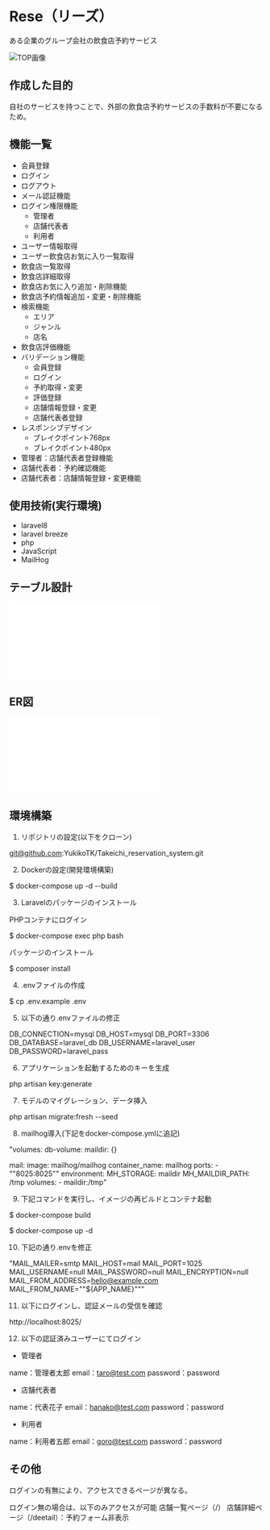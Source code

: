 # Rese（リーズ）

ある企業のグループ会社の飲食店予約サービス

![TOP画像](/path/to/TOP画像.jpg)

## 作成した目的

自社のサービスを持つことで、外部の飲食店予約サービスの手数料が不要になるため。

## 機能一覧

- 会員登録
- ログイン
- ログアウト
- メール認証機能
- ログイン権限機能
  - 管理者
  - 店舗代表者
  - 利用者
- ユーザー情報取得
- ユーザー飲食店お気に入り一覧取得
- 飲食店一覧取得
- 飲食店詳細取得
- 飲食店お気に入り追加・削除機能
- 飲食店予約情報追加・変更・削除機能
- 検索機能
  - エリア
  - ジャンル
  - 店名
- 飲食店評価機能
- バリデーション機能
  - 会員登録
  - ログイン
  - 予約取得・変更
  - 評価登録
  - 店舗情報登録・変更
  - 店舗代表者登録
- レスポンシブデザイン
  - ブレイクポイント768px
  - ブレイクポイント480px
- 管理者：店舗代表者登録機能
- 店舗代表者：予約確認機能
- 店舗代表者：店舗情報登録・変更機能

## 使用技術(実行環境)

- laravel8
- laravel breeze
- php
- JavaScript
- MailHog

## テーブル設計

![テーブル設計](ath/to/テーブル設計.pdf)

## ER図

![ER図](ath/to/ER図.pdf)

## 環境構築

1. リポジトリの設定(以下をクローン)

git@github.com:YukikoTK/Takeichi_reservation_system.git

2. Dockerの設定(開発環境構築)

$ docker-compose up -d --build

3. Laravelのパッケージのインストール

PHPコンテナにログイン

$ docker-compose exec php bash

パッケージのインストール

$ composer install

4. .envファイルの作成

$ cp .env.example .env

5. 以下の通り.envファイルの修正

DB_CONNECTION=mysql
DB_HOST=mysql
DB_PORT=3306
DB_DATABASE=laravel_db
DB_USERNAME=laravel_user
DB_PASSWORD=laravel_pass

6. アプリケーションを起動するためのキーを生成

php artisan key:generate

7. モデルのマイグレーション、データ挿入

php artisan migrate:fresh --seed

8. mailhog導入(下記をdocker-compose.ymlに追記)

"volumes:
  db-volume:
  maildir: {}

mail:
    image: mailhog/mailhog
    container_name: mailhog
    ports:
      - ""8025:8025""
    environment:
      MH_STORAGE: maildir
      MH_MAILDIR_PATH: /tmp
    volumes:
      - maildir:/tmp"

9. 下記コマンドを実行し、イメージの再ビルドとコンテナ起動

$ docker-compose build

$ docker-compose up -d

10. 下記の通り.envを修正

"MAIL_MAILER=smtp
MAIL_HOST=mail
MAIL_PORT=1025
MAIL_USERNAME=null
MAIL_PASSWORD=null
MAIL_ENCRYPTION=null
MAIL_FROM_ADDRESS=hello@example.com
MAIL_FROM_NAME=""${APP_NAME}"""

11. 以下にログインし、認証メールの受信を確認

http://localhost:8025/

12. 以下の認証済みユーザーにてログイン

- 管理者
  
name：管理者太郎
email：taro@test.com
password：password

- 店舗代表者
  
name：代表花子
email：hanako@test.com
password：password

- 利用者
  
name：利用者五郎
email：goro@test.com
password：password

## その他

ログインの有無により、アクセスできるページが異なる。

ログイン無の場合は、以下のみアクセスが可能
店舗一覧ページ（/）
店舗詳細ページ（/deetail）：予約フォーム非表示


